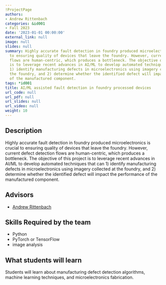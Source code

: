```yaml
---
!ProjectPage
authors:
- Andrew Rittenbach
categories: &id001
- Fall 2023
date: '2023-01-01 00:00:00'
external_link: null
image: null
slides: null
summary: Highly accurate fault detection in foundry produced microelectronics is crucial
  to ensuring quality of devices that leave the foundry. However, current defect detection
  flows are human-centric, which produces a bottleneck. The objective of this project
  is to leverage recent advances in AI/ML to develop automated techniques that can
  1) identify manufacturing defects in microelectronics using imagery collected at
  the foundry, and 2) determine whether the identified defect will impact the performance
  of the manufactured component.
tags: *id001
title: AI/ML assisted fault detection in foundry processed devices
url_code: null
url_pdf: null
url_slides: null
url_video: null
weight: 10
---
```

## Description

Highly accurate fault detection in foundry produced microelectronics is crucial to ensuring quality of devices that leave the foundry. However, current defect detection flows are human-centric, which produces a bottleneck. The objective of this project is to leverage recent advances in AI/ML to develop automated techniques that can 1) identify manufacturing defects in microelectronics using imagery collected at the foundry, and 2) determine whether the identified defect will impact the performance of the manufactured component.




## Advisors

* [Andrew Rittenbach](../../../author/andrew-rittenbach)

## Skills Required by the team


* Python
* PyTorch or TensorFlow
* image analysis
## What students will learn

Students will learn about manufacturing defect detection algorithms, machine learning techniques, and microelectronics fabrication.